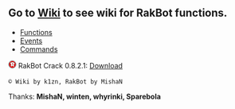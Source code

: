 ## Go to **[Wiki](https://github.com/k1zn/RakBot/wiki/)** to see wiki for **RakBot functions**.

* [Functions](https://github.com/k1zn/RakBot/wiki/%D0%A4%D1%83%D0%BD%D0%BA%D1%86%D0%B8%D0%B8)
* [Events](https://github.com/k1zn/RakBot/wiki/%D0%A1%D0%BE%D0%B1%D1%8B%D1%82%D0%B8%D1%8F)
* [Commands](https://github.com/k1zn/RakBot/wiki/%D0%9A%D0%BE%D0%BC%D0%B0%D0%BD%D0%B4%D1%8B)

![](https://raw.githubusercontent.com/k1zn/RakBot/main/images/logo.png) RakBot Crack 0.8.2.1: [Download](https://github.com/k1zn/RakBot/releases/download/v0.8.2.1/RakBot_setup.exe)

` © Wiki by k1zn, RakBot by MishaN `

Thanks: **MishaN, winten, whyrinki, Sparebola**
